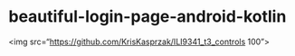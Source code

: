 # beautiful-login-page-android-kotlin

<img src=“https://github.com/KrisKasprzak/ILI9341_t3_controls 100”>
